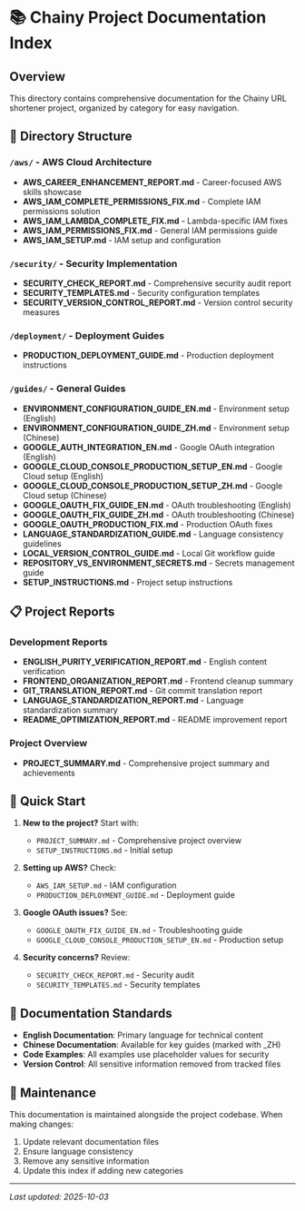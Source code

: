 # 📚 Chainy Project Documentation Index

## Overview
This directory contains comprehensive documentation for the Chainy URL shortener project, organized by category for easy navigation.

## 📁 Directory Structure

### `/aws/` - AWS Cloud Architecture
- **AWS_CAREER_ENHANCEMENT_REPORT.md** - Career-focused AWS skills showcase
- **AWS_IAM_COMPLETE_PERMISSIONS_FIX.md** - Complete IAM permissions solution
- **AWS_IAM_LAMBDA_COMPLETE_FIX.md** - Lambda-specific IAM fixes
- **AWS_IAM_PERMISSIONS_FIX.md** - General IAM permissions guide
- **AWS_IAM_SETUP.md** - IAM setup and configuration

### `/security/` - Security Implementation
- **SECURITY_CHECK_REPORT.md** - Comprehensive security audit report
- **SECURITY_TEMPLATES.md** - Security configuration templates
- **SECURITY_VERSION_CONTROL_REPORT.md** - Version control security measures

### `/deployment/` - Deployment Guides
- **PRODUCTION_DEPLOYMENT_GUIDE.md** - Production deployment instructions

### `/guides/` - General Guides
- **ENVIRONMENT_CONFIGURATION_GUIDE_EN.md** - Environment setup (English)
- **ENVIRONMENT_CONFIGURATION_GUIDE_ZH.md** - Environment setup (Chinese)
- **GOOGLE_AUTH_INTEGRATION_EN.md** - Google OAuth integration (English)
- **GOOGLE_CLOUD_CONSOLE_PRODUCTION_SETUP_EN.md** - Google Cloud setup (English)
- **GOOGLE_CLOUD_CONSOLE_PRODUCTION_SETUP_ZH.md** - Google Cloud setup (Chinese)
- **GOOGLE_OAUTH_FIX_GUIDE_EN.md** - OAuth troubleshooting (English)
- **GOOGLE_OAUTH_FIX_GUIDE_ZH.md** - OAuth troubleshooting (Chinese)
- **GOOGLE_OAUTH_PRODUCTION_FIX.md** - Production OAuth fixes
- **LANGUAGE_STANDARDIZATION_GUIDE.md** - Language consistency guidelines
- **LOCAL_VERSION_CONTROL_GUIDE.md** - Local Git workflow guide
- **REPOSITORY_VS_ENVIRONMENT_SECRETS.md** - Secrets management guide
- **SETUP_INSTRUCTIONS.md** - Project setup instructions

## 📋 Project Reports

### Development Reports
- **ENGLISH_PURITY_VERIFICATION_REPORT.md** - English content verification
- **FRONTEND_ORGANIZATION_REPORT.md** - Frontend cleanup summary
- **GIT_TRANSLATION_REPORT.md** - Git commit translation report
- **LANGUAGE_STANDARDIZATION_REPORT.md** - Language standardization summary
- **README_OPTIMIZATION_REPORT.md** - README improvement report

### Project Overview
- **PROJECT_SUMMARY.md** - Comprehensive project summary and achievements

## 🚀 Quick Start

1. **New to the project?** Start with:
   - `PROJECT_SUMMARY.md` - Comprehensive project overview
   - `SETUP_INSTRUCTIONS.md` - Initial setup

2. **Setting up AWS?** Check:
   - `AWS_IAM_SETUP.md` - IAM configuration
   - `PRODUCTION_DEPLOYMENT_GUIDE.md` - Deployment guide

3. **Google OAuth issues?** See:
   - `GOOGLE_OAUTH_FIX_GUIDE_EN.md` - Troubleshooting guide
   - `GOOGLE_CLOUD_CONSOLE_PRODUCTION_SETUP_EN.md` - Production setup

4. **Security concerns?** Review:
   - `SECURITY_CHECK_REPORT.md` - Security audit
   - `SECURITY_TEMPLATES.md` - Security templates

## 📖 Documentation Standards

- **English Documentation**: Primary language for technical content
- **Chinese Documentation**: Available for key guides (marked with _ZH)
- **Code Examples**: All examples use placeholder values for security
- **Version Control**: All sensitive information removed from tracked files

## 🔄 Maintenance

This documentation is maintained alongside the project codebase. When making changes:

1. Update relevant documentation files
2. Ensure language consistency
3. Remove any sensitive information
4. Update this index if adding new categories

---

*Last updated: 2025-10-03*
